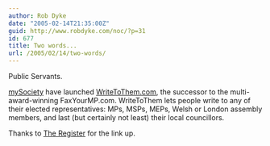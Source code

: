 ```yaml
---
author: Rob Dyke
date: "2005-02-14T21:35:00Z"
guid: http://www.robdyke.com/noc/?p=31
id: 677
title: Two words...
url: /2005/02/14/two-words/
---
```

Public Servants.

[mySociety](http://www.mysociety.org/) have launched [WriteToThem.com](http://writetothem.com/), the successor to the multi-award-winning FaxYourMP.com. WriteToThem lets people write to any of their elected representatives: MPs, MSPs, MEPs, Welsh or London assembly members, and last (but certainly not least) their local councillors.

Thanks to [The Register](http://www.theregister.co.uk/2005/02/14/fax_your_mp/) for the link up.